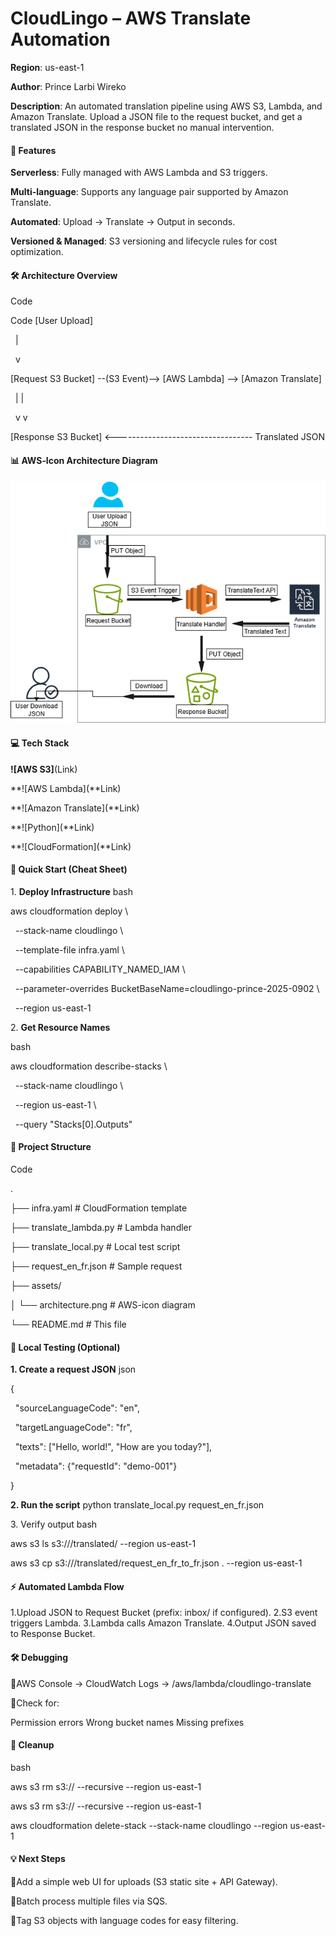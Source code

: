 # **CloudLingo – AWS Translate Automation**

**Region**: us-east-1

**Author**: Prince Larbi Wireko

**Description**: An automated translation pipeline using AWS S3, Lambda, and Amazon Translate. Upload a JSON file to the request bucket, and get a translated JSON in the response bucket no manual intervention.

#### 📌 **Features**

**Serverless**: Fully managed with AWS Lambda and S3 triggers.

**Multi-language**: Supports any language pair supported by Amazon Translate.

**Automated**: Upload → Translate → Output in seconds.

**Versioned \& Managed**: S3 versioning and lifecycle rules for cost optimization.

#### **🛠 Architecture Overview**

Code

Code
\[User Upload]

&nbsp; |

&nbsp; v

\[Request S3 Bucket] --(S3 Event)--> \[AWS Lambda] --> \[Amazon Translate]

&nbsp; | |

&nbsp; v v

\[Response S3 Bucket] <---------------------------------- Translated JSON

#### 📊 **AWS‑Icon Architecture Diagram**

![alt text](architecture.drawio.png)

#### **💻 Tech Stack**

**!\[AWS S3]**(Link)

**!\[AWS Lambda](**Link)

**!\[Amazon Translate](**Link)

**!\[Python](**Link)

**!\[CloudFormation](**Link)

#### **🚀 Quick Start (Cheat Sheet)**

1\. **Deploy Infrastructure**
bash

aws cloudformation deploy \\

&nbsp; --stack-name cloudlingo \\

&nbsp; --template-file infra.yaml \\

&nbsp; --capabilities CAPABILITY_NAMED_IAM \\

&nbsp; --parameter-overrides BucketBaseName=cloudlingo-prince-2025-0902 \\

&nbsp; --region us-east-1

2\. **Get Resource Names**

bash

aws cloudformation describe-stacks \\

&nbsp; --stack-name cloudlingo \\

&nbsp; --region us-east-1 \\

&nbsp; --query "Stacks\[0].Outputs"

#### **📂 Project Structure**

Code

.

├── infra.yaml # CloudFormation template

├── translate_lambda.py # Lambda handler

├── translate_local.py # Local test script

├── request_en_fr.json # Sample request

├── assets/

│ └── architecture.png # AWS-icon diagram

└── README.md # This file

#### **🧪 Local Testing (Optional)**

**1. Create a request JSON**
json

{

&nbsp; "sourceLanguageCode": "en",

&nbsp; "targetLanguageCode": "fr",

&nbsp; "texts": \["Hello, world!", "How are you today?"],

&nbsp; "metadata": {"requestId": "demo-001"}

}

**2. Run the script**
python translate_local.py request_en_fr.json <RequestBucketName> <ResponseBucketName>

3\. Verify output
bash

aws s3 ls s3://<ResponseBucketName>/translated/ --region us-east-1

aws s3 cp s3://<ResponseBucketName>/translated/request_en_fr_to_fr.json . --region us-east-1

#### **⚡ Automated Lambda Flow**

1.Upload JSON to Request Bucket (prefix: inbox/ if configured).
2.S3 event triggers Lambda.
3.Lambda calls Amazon Translate.
4.Output JSON saved to Response Bucket.

#### **🛠 Debugging**

AWS Console → CloudWatch Logs → /aws/lambda/cloudlingo-translate

Check for:

Permission errors
Wrong bucket names
Missing prefixes

#### **🧹 Cleanup**

bash

aws s3 rm s3://<RequestBucketName> --recursive --region us-east-1

aws s3 rm s3://<ResponseBucketName> --recursive --region us-east-1

aws cloudformation delete-stack --stack-name cloudlingo --region us-east-1

#### **💡 Next Steps**

Add a simple web UI for uploads (S3 static site + API Gateway).

Batch process multiple files via SQS.

Tag S3 objects with language codes for easy filtering.
